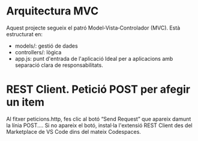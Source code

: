 # Arquitectura MVC

Aquest projecte segueix el patró Model‑Vista‑Controlador (MVC). Està estructurat en:
- models/: gestió de dades
- controllers/: lògica
- app.js: punt d'entrada de l'aplicació
Ideal per a aplicacions amb separació clara de responsabilitats.

# REST Client. Petició POST per afegir un item

Al fitxer peticions.http, fes clic al botó “Send Request” que apareix damunt la línia POST....
Si no apareix el botó, instal·la l'extensió REST Client des del Marketplace de VS Code dins del mateix Codespaces.
